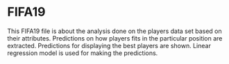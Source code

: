 # FIFA19
This FIFA19 file is about the analysis done on the players data set based on their attributes. Predictions on how players fits in the particular position are extracted. Predictions for displaying the best players are shown. Linear regression model is used for making the predictions.
